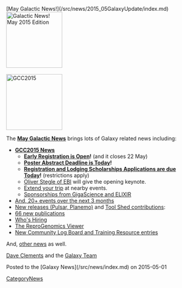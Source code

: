 <div class='newsItemHeader'>[May Galactic News!](/src/news/2015_05GalaxyUpdate/index.md)</div>

<div class='right'>
<a href='/src/GalaxyUpdates/2015_05/index.md'><img src="/src/images/Logos/GalaxyUpdate200.png" alt="Galactic News! May 2015 Edition" width=150 /></a><br /><br />
<a href='/src/GalaxyUpdates/2015_05/index.md#gcc2015-4-8-july-norwich-uk'><img src="/src/images/Logos/GCC2015LogoWide600.png" alt="GCC2015" width="150" /></a><br />
</div>

The **[May Galactic News](/src/GalaxyUpdates/2015_05/index.md)** brings lots of Galaxy related news including:

* **[GCC2015 News](/src/GalaxyUpdates/2015_05/index.md#gcc2015-4-8-july-norwich-uk)**
  * **[Early Registration is Open](/src/GalaxyUpdates/2015_05/index.md#early-registration-is-open)!**  (and it closes 22 May)
  * **[Poster Abstract Deadline is Today](/src/GalaxyUpdates/2015_05/index.md#poster-abstract-deadline-is-today)!**
  * **[Registration and Lodging Scholarships Applications are due Today](/src/GalaxyUpdates/2015_05/index.md#registration-and-lodging-scholarships-applications-due-today)!** (restrictions apply)
  * [Oliver Stegle of EBI](/src/GalaxyUpdates/2015_05/index.md#keynote-speaker-oliver-stegle) will give the opening keynote. 
  * [Extend your trip](/src/GalaxyUpdates/2015_05/index.md#other-events-near-gcc2015) at nearby events.
  * [Sponsorships from GigaScience and ELIXIR](/src/GalaxyUpdates/2015_05/index.md#gcc2015-sponsorships)
* [And, 20+ events over the next 3 months](/src/GalaxyUpdates/2015_05/index.md#other-events)
* [New releases (Pulsar, Planemo)](/src/GalaxyUpdates/2015_05/index.md#releases) and [Tool Shed contributions](/src/GalaxyUpdates/2015_05/index.md#toolshed-contributions):
* [66 new publications](/src/GalaxyUpdates/2015_05/index.md#new-papers)
* [Who's Hiring](/src/GalaxyUpdates/2015_05/index.md#whos-hiring)
* [The ReproGenomics Viewer](/src/GalaxyUpdates/2015_05/index.md#new-public-galaxy-server-the-reprogenomics-viewer)
* [New Community Log Board and Training Resource entries](/src/GalaxyUpdates/2015_05/index.md#galaxy-community-hubs)

And, [other news](/src/GalaxyUpdates/2015_05/index.md#other-news) as well.

[Dave Clements](/src/DaveClements/index.md) and the [Galaxy Team](/src/GalaxyTeam/index.md)

<div class='newsItemFooter'>Posted to the [Galaxy News](/src/news/index.md) on 2015-05-01 </div>

[CategoryNews](/src/CategoryNews/index.md)
